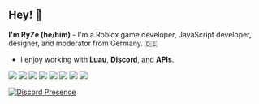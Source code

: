 ## Hey! 👋
**I'm RyZe (he/him)** - I'm a Roblox game developer, JavaScript developer, designer, and moderator from Germany. 🇩🇪
- I enjoy working with **Luau**, **Discord**, and **APIs**.

[![](https://skillicons.dev/icons?i=javascript)](https://developer.mozilla.org/en-US/docs/Web/JavaScript/ "JavaScript")
[![](https://skillicons.dev/icons?i=vscode)](https://code.visualstudio.com/ "Visual Studio Code")
[![](https://skillicons.dev/icons?i=discordbots)](https://discord.dev/ "Discord Bots")
[![](https://skillicons.dev/icons?i=nodejs)](https://nodejs.org/ "NodeJS")
[![](https://skillicons.dev/icons?i=discordjs)](https://discord.js.org/ "Discord.JS")
[![](https://skillicons.dev/icons?i=ps)](https://www.adobe.com/de/products/photoshop.html "Adobe Photoshop")
[![](https://skillicons.dev/icons?i=pr)](https://www.adobe.com/de/products/premiere.html "Adobe Premiere Pro")
[![](https://skillicons.dev/icons?i=robloxstudio)](https://create.roblox.com/ "Roblox Studio")


[![Discord Presence](https://lanyard.cnrad.dev/api/683041488950788330)](https://discord.com/users/683041488950788330)
